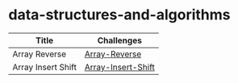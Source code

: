 # data-structures-and-algorithms

| Title | Challenges |
| ----------- | ----------- |
| Array Reverse |[Array-Reverse](array-reverse/README.md)|
| Array Insert Shift |[Array-Insert-Shift](ArrayInsertShift/README.md)|
